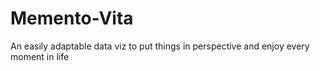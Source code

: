 # Memento-Vita
An easily adaptable data viz to put things in perspective and enjoy every moment in life 
